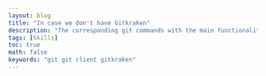 ```yaml
---
layout: blog
title: "In case we don't have Gitkraken"
description: "The corresponding git commands with the main functionalities of Gitkraken."
tags: [Skills]
toc: true
math: false
keywords: "git git client gitkraken"
---
```

